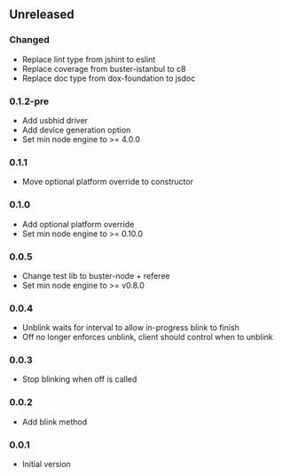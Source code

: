 ## Unreleased

### Changed
- Replace lint type from jshint to eslint
- Replace coverage from buster-istanbul to c8
- Replace doc type from dox-foundation to jsdoc

### 0.1.2-pre
* Add usbhid driver
* Add device generation option
* Set min node engine to >= 4.0.0

### 0.1.1
* Move optional platform override to constructor

### 0.1.0
* Add optional platform override
* Set min node engine to >= 0.10.0

### 0.0.5
* Change test lib to buster-node + referee
* Set min node engine to >= v0.8.0 

### 0.0.4
* Unblink waits for interval to allow in-progress blink to finish
* Off no longer enforces unblink, client should control when to unblink

### 0.0.3
* Stop blinking when off is called

### 0.0.2
* Add blink method

### 0.0.1
* Initial version

